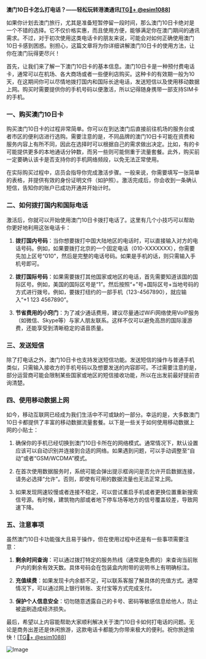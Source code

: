 **澳门10日卡怎么打电话？——轻松玩转港澳通讯[[TG💪+ @esim1088](https://t.me/s/esim1088)]**

如果你计划去澳门旅行，尤其是准备短暂停留一段时间，那么澳门10日卡绝对是一个不错的选择。它不仅价格实惠，而且使用方便，能够满足你在澳门期间的通讯需求。不过，对于初次使用这类电话卡的朋友来说，可能会对如何正确使用澳门10日卡感到困惑。别担心，这篇文章将为你详细讲解澳门10日卡的使用方法，让你在澳门玩得更尽兴！

首先，让我们来了解一下澳门10日卡的基本信息。澳门10日卡是一种预付费电话卡，通常可以在机场、各大商场或者一些便利店购买。这种卡的有效期一般为10天，在这期间你可以尽情地拨打国内和国际长途电话，发送短信以及使用移动数据上网。购买时需要提供你的手机号码以便激活，所以记得随身携带一部支持SIM卡的手机。

### **一、购买澳门10日卡**
购买澳门10日卡的过程非常简单。你可以在到达澳门后直接前往机场的服务台或者市区的便利店进行选购。需要注意的是，不同品牌的澳门10日卡可能在资费和服务内容上有所不同，因此在选择时可以根据自己的需求做出决定。比如，有的卡可能提供更多的本地通话分钟数，而另一些则可能侧重于流量套餐。此外，购买前一定要确认该卡是否支持你的手机网络频段，以免无法正常使用。

在实际购买过程中，店员会指导你完成激活步骤。一般来说，你需要填写一张简单的表格，并提供有效的身份证明文件（如护照）。激活完成后，你会收到一条确认短信，告知你的账户已成功开通并开始计时。

### **二、如何拨打国内和国际电话**
激活后，你就可以开始使用澳门10日卡拨打电话了。这里有几个小技巧可以帮助你更好地利用这张电话卡：

1. **拨打国内号码**：当你想要拨打中国大陆地区的电话时，可以直接输入对方的电话号码。例如，如果要拨打北京的一个固定电话（010-XXXXXXX），你需要先加上区号“010”，然后是完整的电话号码。如果是手机的话，则只需输入手机号即可。
   
2. **拨打国际号码**：如果需要拨打其他国家或地区的电话，首先需要知道该国的国际区号。例如，美国的国际区号是“1”。然后按照“+”号+国际区号+当地号码的方式进行拨号。例如，要拨打纽约的一部手机（123-4567890），就应输入“+1 123 4567890”。

3. **节省费用的小窍门**：为了减少通话费用，建议尽量通过WiFi网络使用VoIP服务（如微信、Skype等）与家人朋友联系。这样不仅可以避免高昂的国际漫游费，还能享受到清晰稳定的语音质量。

### **三、发送短信**
除了打电话之外，澳门10日卡也支持发送短信功能。发送短信的操作与普通手机类似，只需输入接收方的手机号码以及想要发送的内容即可。不过需要注意的是，部分运营商可能会限制某些国家或地区的短信接收功能，所以在出发前最好提前咨询清楚。

### **四、使用移动数据上网**
如今，移动互联网已经成为我们生活中不可或缺的一部分。幸运的是，大多数澳门10日卡都提供了丰富的移动数据流量套餐。以下是一些关于如何使用移动数据上网的小贴士：

1. 确保你的手机已经切换到澳门10日卡所在的网络模式。通常情况下，默认设置应该可以自动识别并连接到合适的网络。如果遇到问题，可以手动调整至“自动”或者“GSM/WCDMA”模式。

2. 在首次使用数据服务时，系统可能会弹出提示框询问是否允许开启数据连接，请务必选择“允许”。否则，即使有可用的数据流量也无法正常上网。

3. 如果发现网速较慢或者连接不稳定，可以尝试重启手机或者更换位置重新搜索信号源。有时候，建筑物内部或者地下停车场等地方的信号覆盖较差，导致网速下降。

### **五、注意事项**
虽然澳门10日卡功能强大且易于操作，但在使用过程中还是有一些事项需要注意：

1. **剩余时间查询**：可以通过拨打特定的服务热线（通常是免费的）来查询当前账户内的剩余有效天数。具体号码会在包装盒内附带的说明书上有明确标注。

2. **充值续费**：如果发现卡内余额不足，可以联系客服了解具体的充值方式。通常情况下，可以通过网上银行转账、支付宝等方式完成支付。

3. **保护个人信息安全**：切勿随意透露自己的卡号、密码等敏感信息给他人，防止被盗刷造成经济损失。

最后，希望以上内容能帮助大家顺利解决关于澳门10日卡如何打电话的问题。无论是商务出差还是休闲旅游，这款电话卡都能为你带来极大的便利。祝你旅途愉快！[[TG💪+ @esim1088](https://t.me/s/esim1088)] 

![Image](https://i.postimg.cc/4NQfJmqS/Snipaste-2025-05-13-00-14-12.png)